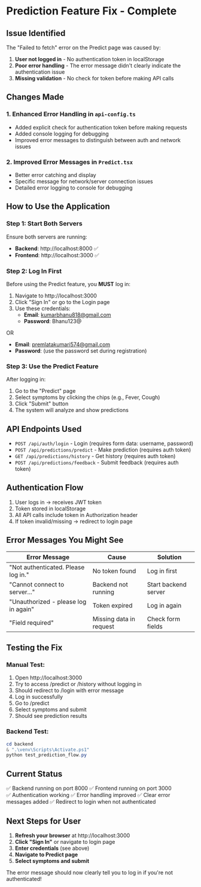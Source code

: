 # Prediction Feature Fix - Complete

## Issue Identified
The "Failed to fetch" error on the Predict page was caused by:
1. **User not logged in** - No authentication token in localStorage
2. **Poor error handling** - The error message didn't clearly indicate the authentication issue
3. **Missing validation** - No check for token before making API calls

## Changes Made

### 1. Enhanced Error Handling in `api-config.ts`
- Added explicit check for authentication token before making requests
- Added console logging for debugging
- Improved error messages to distinguish between auth and network issues

### 2. Improved Error Messages in `Predict.tsx`
- Better error catching and display
- Specific message for network/server connection issues
- Detailed error logging to console for debugging

## How to Use the Application

### Step 1: Start Both Servers
Ensure both servers are running:
- **Backend**: http://localhost:8000 ✅
- **Frontend**: http://localhost:3000 ✅

### Step 2: Log In First
Before using the Predict feature, you **MUST** log in:

1. Navigate to http://localhost:3000
2. Click "Sign In" or go to the Login page
3. Use these credentials:
   - **Email**: kumarbhanu818@gmail.com
   - **Password**: Bhanu123@

OR

   - **Email**: premlatakumari574@gmail.com  
   - **Password**: (use the password set during registration)

### Step 3: Use the Predict Feature
After logging in:
1. Go to the "Predict" page
2. Select symptoms by clicking the chips (e.g., Fever, Cough)
3. Click "Submit" button
4. The system will analyze and show predictions

## API Endpoints Used
- `POST /api/auth/login` - Login (requires form data: username, password)
- `POST /api/predictions/predict` - Make prediction (requires auth token)
- `GET /api/predictions/history` - Get history (requires auth token)
- `POST /api/predictions/feedback` - Submit feedback (requires auth token)

## Authentication Flow
1. User logs in → receives JWT token
2. Token stored in localStorage
3. All API calls include token in Authorization header
4. If token invalid/missing → redirect to login page

## Error Messages You Might See

| Error Message | Cause | Solution |
|--------------|-------|----------|
| "Not authenticated. Please log in." | No token found | Log in first |
| "Cannot connect to server..." | Backend not running | Start backend server |
| "Unauthorized - please log in again" | Token expired | Log in again |
| "Field required" | Missing data in request | Check form fields |

## Testing the Fix

### Manual Test:
1. Open http://localhost:3000
2. Try to access /predict or /history without logging in
3. Should redirect to /login with error message
4. Log in successfully
5. Go to /predict
6. Select symptoms and submit
7. Should see prediction results

### Backend Test:
```powershell
cd backend
& ".\venv\Scripts\Activate.ps1"
python test_prediction_flow.py
```

## Current Status
✅ Backend running on port 8000
✅ Frontend running on port 3000  
✅ Authentication working
✅ Error handling improved
✅ Clear error messages added
✅ Redirect to login when not authenticated

## Next Steps for User
1. **Refresh your browser** at http://localhost:3000
2. **Click "Sign In"** or navigate to login page
3. **Enter credentials** (see above)
4. **Navigate to Predict page**
5. **Select symptoms and submit**

The error message should now clearly tell you to log in if you're not authenticated!
